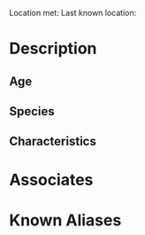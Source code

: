 Location met: 
Last known location: 

# Description

## Age

## Species

## Characteristics

# Associates

# Known Aliases

